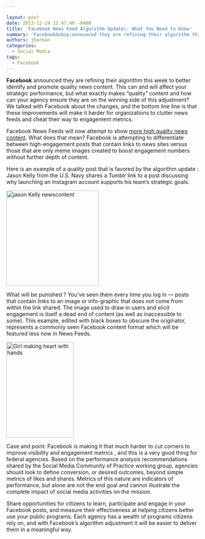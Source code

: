 ```yaml
---

layout: post
date: 2013-12-19 12:47:48 -0400
title: 'Facebook News Feed Algorithm Update\: What You Need to Know'
summary: 'Facebook&nbsp;announced they are refining their algorithm this week to better identify and promote quality news content. This can and will affect your strategic performance, but what exactly makes &ldquo;quality&rdquo; content and how can your agency ensure they are on the winning side of this adjustment? We talked with Facebook about the changes, and the bottom'
authors: jherman
categories:
  - Social Media
tags:
  - Facebook
---
```


<p dir="ltr">
  <strong>Facebook</strong> announced they are refining their algorithm this week to better identify and promote quality news content. This can and will affect your strategic performance, but what exactly makes “quality” content and how can your agency ensure they are on the winning side of this adjustment? We talked with Facebook about the changes, and the bottom line line is that these improvements will make it harder for organizations to clutter news feeds and cheat their way to engagement metrics.
</p>

<p dir="ltr">
  Facebook News Feeds will now attempt to show <a href="http://newsroom.fb.com/News/768/News-Feed-FYI-Helping-You-Find-More-News-to-Talk-About">more high quality news content</a>. What does that mean? Facebook is attempting to differentiate between high-engagement posts that contain links to news sites versus those that are only meme images created to boost engagement numbers without further depth of content.
</p>

Here is an example of a quality post that is favored by the algorithm update : Jason Kelly from the U.S. Navy shares a Tumblr link to a post discussing why launching an Instagram account supports his team’s strategic goals.

[<img class="aligncenter size-medium wp-image-101012" alt="jason Kelly newscontent" src="https://s3.amazonaws.com/sitesusa/wp-content/uploads/sites/212/2013/12/jason-Kelly-newscontent-242x250.jpg" width="242" height="250" />](https://s3.amazonaws.com/sitesusa/wp-content/uploads/sites/212/2013/12/jason-Kelly-newscontent.jpg)

What will be punished ? You’ve seen them every time you log in — posts that contain links to an image or info-graphic that does not come from within the link shared. The image used to draw in users and elicit engagement is itself a dead end of content (as well as inaccessible to some). This example, edited with black boxes to obscure the originator, represents a commonly seen Facebook content format which will be featured less now in News Feeds.

<p dir="ltr">
  <a href="https://s3.amazonaws.com/sitesusa/wp-content/uploads/sites/212/2013/12/Girl-making-heart-with-hands.jpg"><img class="aligncenter size-medium wp-image-101052" alt="Girl making heart with hands" src="https://s3.amazonaws.com/sitesusa/wp-content/uploads/sites/212/2013/12/Girl-making-heart-with-hands-176x250.jpg" width="176" height="250" /></a>
</p>

<p dir="ltr">
  Case and point: Facebook is making it that much harder to cut corners to improve visibility and engagement metrics , and this is a very good thing for federal agencies. Based on the performance analysis recommendations shared by the Social Media Community of Practice working group, agencies should look to define conversion, or desired outcomes, beyond simple metrics of likes and shares. Metrics of this nature are indicators of performance, but alone are not the end goal and cannot illustrate the complete impact of social media activities on the mission.
</p>

Share opportunities for citizens to learn, participate and engage in your Facebook posts, and measure their effectiveness at helping citizens better use your public programs. Each agency has a wealth of programs citizens rely on, and with Facebook’s algorithm adjustment it will be easier to deliver them in a meaningful way.